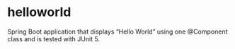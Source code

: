 # helloworld
Spring Boot application that displays “Hello World” using one @Component class and is tested with JUnit 5.
